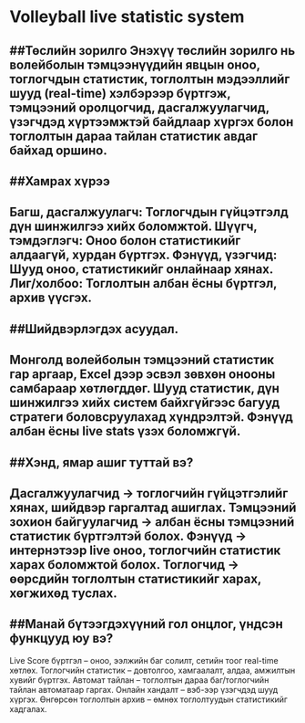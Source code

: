 #  Volleyball live statistic system
##Төслийн зорилго
Энэхүү төслийн зорилго нь волейболын тэмцээнүүдийн явцын оноо, тоглогчдын статистик, тоглолтын мэдээллийг шууд (real-time) хэлбэрээр бүртгэж, тэмцээний оролцогчид, дасгалжуулагчид, үзэгчдэд хүртээмжтэй байдлаар хүргэх болон тоглолтын дараа тайлан статистик авдаг байхад оршино.
---
##Хамрах хүрээ
---
Багш, дасгалжуулагч: Тоглогчдын гүйцэтгэлд дүн шинжилгээ хийх боломжтой.
Шүүгч, тэмдэглэгч: Оноо болон статистикийг алдаагүй, хурдан бүртгэх.
Фэнүүд, үзэгчид: Шууд оноо, статистикийг онлайнаар хянах.
Лиг/холбоо: Тоглолтын албан ёсны бүртгэл, архив үүсгэх.
---
##Шийдвэрлэгдэх асуудал.
---
Монголд волейболын тэмцээний статистик гар аргаар, Excel дээр эсвэл зөвхөн онооны самбараар хөтлөгддөг.
Шууд статистик, дүн шинжилгээ хийх систем байхгүйгээс багууд стратеги боловсруулахад хүндрэлтэй.
Фэнүүд албан ёсны live stats үзэх боломжгүй.
---
##Хэнд, ямар ашиг туттай вэ?
---
Дасгалжуулагчид → тоглогчийн гүйцэтгэлийг хянах, шийдвэр гаргалтад ашиглах.
Тэмцээний зохион байгуулагчид → албан ёсны тэмцээний статистик бүртгэлтэй болох.
Фэнүүд → интернэтээр live оноо, тоглогчийн статистик харах боломжтой болох.
Тоглогчид → өөрсдийн тоглолтын статистикийг харах, хөгжихөд туслах.
---
##Манай бүтээгдэхүүний гол онцлог, үндсэн функцууд юу вэ?
---
Live Score бүртгэл – оноо, ээлжийн баг солилт, сетийн тоог real-time хөтлөх.
Тоглогчийн статистик – довтолгоо, хамгаалалт, алдаа, амжилтын хувийг бүртгэх.
Автомат тайлан – тоглолтын дараа баг/тоглогчийн тайлан автоматаар гаргах.
Онлайн хандалт – вэб-ээр үзэгчдэд шууд хүргэх.
Өнгөрсөн тоглолтын архив – өмнөх тоглолтуудын статистикийг хадгалах.

